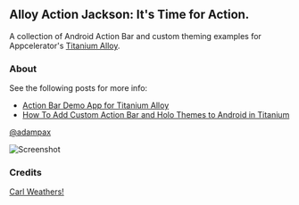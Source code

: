 ## Alloy Action Jackson: It's Time for Action.

A collection of Android Action Bar and custom theming examples for Appcelerator's [Titanium Alloy](http://docs.appcelerator.com/titanium/latest/#!/guide/Alloy_Quick_Start).<br />

### About

See the following posts for more info:

* [Action Bar Demo App for Titanium Alloy](http://adampaxton.com/alloy-action-jackson-an-android-action-bar-demo-app-for-appcelerator-titanium.aspx)
* [How To Add Custom Action Bar and Holo Themes to Android in Titanium](http://adampaxton.com/custom-android-action-bar-and-holo-themes-in-titanium.aspx)

[@adampax](http://twitter.com/adampax)


![Screenshot](http://adampaxton.com/Portals/5/Images/Blog/Work/ActionJacksonScreenshot-300.png)

### Credits
[Carl Weathers!](http://www.imdb.com/title/tt0094612/)